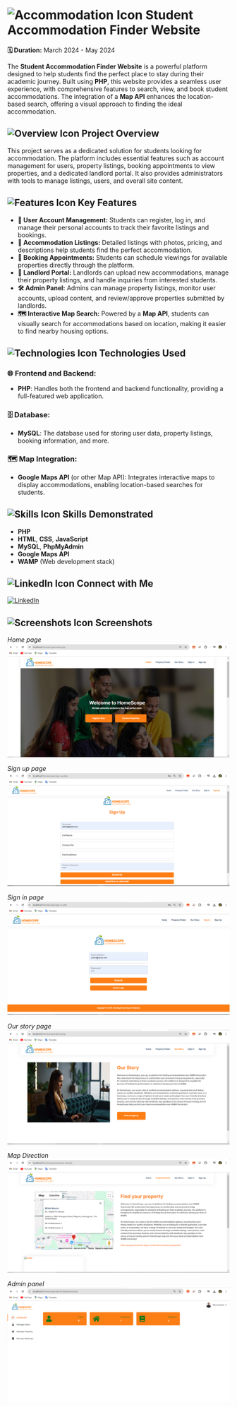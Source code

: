 # ![Accommodation Icon](https://example.com/animated-accommodation.gif) Student Accommodation Finder Website

**🗓 Duration:** March 2024 - May 2024

The **Student Accommodation Finder Website** is a powerful platform designed to help students find the perfect place to stay during their academic journey. Built using **PHP**, this website provides a seamless user experience, with comprehensive features to search, view, and book student accommodations. The integration of a **Map API** enhances the location-based search, offering a visual approach to finding the ideal accommodation.

## ![Overview Icon](https://example.com/animated-overview.gif) Project Overview

This project serves as a dedicated solution for students looking for accommodation. The platform includes essential features such as account management for users, property listings, booking appointments to view properties, and a dedicated landlord portal. It also provides administrators with tools to manage listings, users, and overall site content.

## ![Features Icon](https://example.com/animated-features.gif) Key Features
- **👤 User Account Management:** Students can register, log in, and manage their personal accounts to track their favorite listings and bookings.
- **🏢 Accommodation Listings:** Detailed listings with photos, pricing, and descriptions help students find the perfect accommodation.
- **📅 Booking Appointments:** Students can schedule viewings for available properties directly through the platform.
- **📂 Landlord Portal:** Landlords can upload new accommodations, manage their property listings, and handle inquiries from interested students.
- **🛠 Admin Panel:** Admins can manage property listings, monitor user accounts, upload content, and review/approve properties submitted by landlords.
- **🗺 Interactive Map Search:** Powered by a **Map API**, students can visually search for accommodations based on location, making it easier to find nearby housing options.

## ![Technologies Icon](https://example.com/animated-tech.gif) Technologies Used
### 🌐 Frontend and Backend:
- **PHP**: Handles both the frontend and backend functionality, providing a full-featured web application.

### 🗄 Database:
- **MySQL**: The database used for storing user data, property listings, booking information, and more.

### 🗺 Map Integration:
- **Google Maps API** (or other Map API): Integrates interactive maps to display accommodations, enabling location-based searches for students.

## ![Skills Icon](https://example.com/animated-skills.gif) Skills Demonstrated
- **PHP**
- **HTML**, **CSS**, **JavaScript**
- **MySQL**, **PhpMyAdmin**
- **Google Maps API**
- **WAMP** (Web development stack)

## ![LinkedIn Icon](https://example.com/animated-linkedin.gif) Connect with Me
[![LinkedIn](https://img.shields.io/badge/LinkedIn-Connect-blue?logo=linkedin&logoColor=white)](https://www.linkedin.com/in/chamod-thilina-6a8563249/details/projects/)


## ![Screenshots Icon](https://example.com/animated-screenshots.gif) Screenshots

*Home page*
![Student Accommodation Finder Screenshot 1](https://github.com/chamod4915/Student-Accommodation-Finder-website/blob/main/screenshots/home%20page.PNG)  

*Sign up page*
![Student Accommodation Finder Screenshot 2](https://github.com/chamod4915/Student-Accommodation-Finder-website/blob/main/screenshots/sign%20up%20page.PNG)  

*Sign in page*
![Student Accommodation Finder Screenshot 3](https://github.com/chamod4915/Student-Accommodation-Finder-website/blob/main/screenshots/sign%20in%20page.PNG)  

*Our story page*
![Student Accommodation Finder Screenshot 4](https://github.com/chamod4915/Student-Accommodation-Finder-website/blob/main/screenshots/Our%20story%20page.PNG)  

*Map Direction*
![Student Accommodation Finder Screenshot 5](https://github.com/chamod4915/Student-Accommodation-Finder-website/blob/main/screenshots/Map%20locator%20page.PNG)  

*Admin panel*
![Student Accommodation Finder Screenshot 6](https://github.com/chamod4915/Student-Accommodation-Finder-website/blob/main/screenshots/admin%20page.PNG)  



